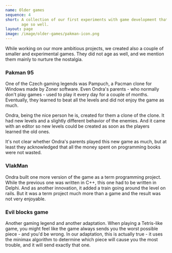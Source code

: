 ```yaml
---
name: Older games
sequence: 4
short: A collection of our first experiments with game development that did not
       age so well.
layout: page
image: /image/older-games/pakman-icon.png
---
```

While working on our more ambitious projects, we created also a couple of
smaller and experimental games. They did not age as well, and we mention them
mainly to nurture the nostalgia.

### Pakman 95

One of the Czech gaming legends was Pampuch, a Pacman clone for Windows made by
Zoner software. Even Ondra's parents - who normally don't play games - used to
play it every day for a couple of months. Eventually, they learned to beat all
the levels and did not enjoy the game as much.

Ondra, being the nice person he is, created for them a clone of the clone. It
had new levels and a slightly different behavior of the enemies. And it came
with an editor so new levels could be created as soon as the players learned
the old ones.

It's not clear whether Ondra's parents played this new game as much, but at
least they acknowledged that all the money spent on programming books were not
wasted.

### VlakMan

Ondra built one more version of the game as a term programming project. While
the previous one was written in C++, this one had to be written in Delphi. And
as another innovation, it added a train going around the level on rails. But it
was a term project much more than a game and the result was not very enjoyable.

### Evil blocks game

Another gaming legend and another adaptation. When playing a Tetris-like game,
you might feel like the game always sends you the worst possible piece - and
you'd be wrong. In our adaptation, this is actually true - it uses the minimax
algorithm to determine which piece will cause you the most trouble, and it will
send exactly that one.
